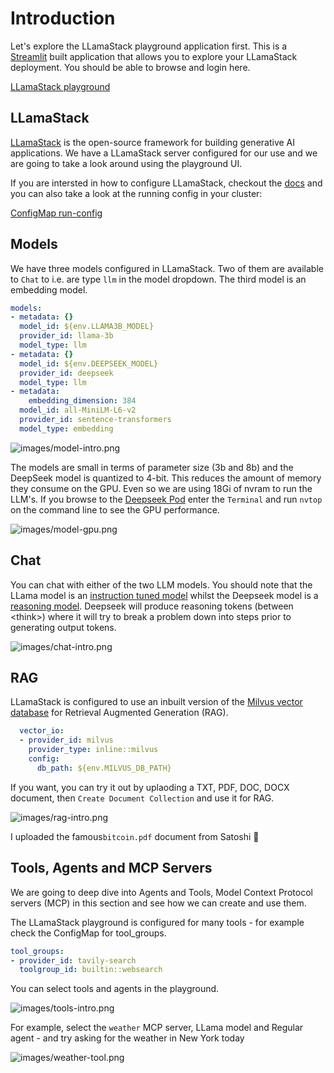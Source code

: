# Introduction

Let's explore the LLamaStack playground application first. This is a [Streamlit](https://streamlit.io/) built application that allows you to explore your LLamaStack deployment. You should be able to browse and login here.

<a href="https://llama-stack-playground-agent-demo.apps.sno.<CLUSTER_DOMAIN>" target="_blank">LLamaStack playground</a>

## LLamaStack

[LLamaStack](https://llama-stack.readthedocs.io/en/latest/) is the open-source framework for building generative AI applications. We have a LLamaStack server configured for our use and we are going to take a look around using the playground UI.

If you are intersted in how to configure LLamaStack, checkout the [docs](https://llama-stack.readthedocs.io/en/latest/) and you can also take a look at the running config in your cluster:

<a href="https://console-openshift-console.apps.sno.<CLUSTER_DOMAIN>/k8s/ns/agent-demo/configmaps/run-config" target="_blank">ConfigMap run-config</a>

## Models

We have three models configured in LLamaStack. Two of them are available to `Chat` to i.e. are type `llm` in the model dropdown. The third model is an embedding model.

```yaml
models:
- metadata: {}
  model_id: ${env.LLAMA3B_MODEL}
  provider_id: llama-3b
  model_type: llm
- metadata: {}
  model_id: ${env.DEEPSEEK_MODEL}
  provider_id: deepseek
  model_type: llm
- metadata:
    embedding_dimension: 384
  model_id: all-MiniLM-L6-v2
  provider_id: sentence-transformers
  model_type: embedding
```

![images/model-intro.png](images/model-intro.png)

The models are small in terms of parameter size (3b and 8b) and the DeepSeek model is quantized to 4-bit. This reduces the amount of memory they consume on the GPU. Even so we are using 18Gi of nvram to run the LLM's. If you browse to the <a href="https://console-openshift-console.apps.sno.<CLUSTER_DOMAIN>/k8s/ns/llama-serving/core~v1~Pod" target="_blank">Deepseek Pod</a> enter the `Terminal` and run `nvtop` on the command line to see the GPU performance.

![images/model-gpu.png](images/model-gpu.png)

## Chat

You can chat with either of the two LLM models. You should note that the LLama model is an [instruction tuned model](https://huggingface.co/meta-llama/Llama-3.2-3B) whilst the Deepseek model is a [reasoning model](https://huggingface.co/unsloth/DeepSeek-R1-0528-Qwen3-8B-bnb-4bit). Deepseek will produce reasoning tokens (between \<think\>) where it will try to break a problem down into steps prior to generating output tokens.

![images/chat-intro.png](images/chat-intro.png)

## RAG

LLamaStack is configured to use an inbuilt version of the [Milvus vector database](https://llama-stack.readthedocs.io/en/latest/providers/vector_io/milvus.html) for Retrieval Augmented Generation (RAG).

```yaml
  vector_io:
  - provider_id: milvus
    provider_type: inline::milvus
    config:
      db_path: ${env.MILVUS_DB_PATH}
```

If you want, you can try it out by uplaoding a TXT, PDF, DOC, DOCX document, then `Create Document Collection` and use it for RAG.

![images/rag-intro.png](images/rag-intro.png)

I uploaded the famous`bitcoin.pdf` document from Satoshi 🤑

## Tools, Agents and MCP Servers

We are going to deep dive into Agents and Tools, Model Context Protocol servers (MCP) in this section and see how we can create and use them. 

The LLamaStack playground is configured for many tools - for example check the ConfigMap for tool_groups.

```yaml
tool_groups:
- provider_id: tavily-search
  toolgroup_id: builtin::websearch
```

You can select tools and agents in the playground.

![images/tools-intro.png](images/tools-intro.png)

For example, select the `weather` MCP server, LLama model and Regular agent - and try asking for the weather in New York today

![images/weather-tool.png](images/weather-tool.png)
